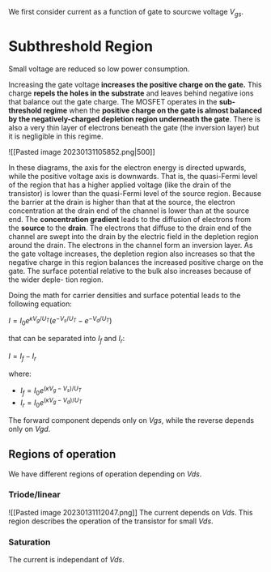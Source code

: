 We first consider current as a function of gate to sourcwe voltage $V_{gs}$.


# Subthreshold Region
Small voltage are reduced so low power consumption. 

Increasing the gate voltage **increases the positive charge on the gate.** This charge **repels the holes in the substrate** and leaves behind negative ions that balance out the gate charge. The MOSFET operates in the **sub-threshold regime** when the **positive charge on the gate is almost balanced by the negatively-charged depletion region underneath the gate**. There is also a very thin layer of electrons beneath the gate (the inversion
layer) but it is negligible in this regime. 

![[Pasted image 20230131105852.png|500]]

In these diagrams, the axis for the electron energy is directed upwards, while the positive voltage axis is downwards. That is, the quasi-Fermi level of the region that has a higher applied voltage (like the drain of the transistor) is lower than the quasi-Fermi level of the source region. Because the barrier at the drain is higher than that at the source, the electron concentration at the drain end of the channel is lower than at the source end. The **concentration gradient** leads to the diffusion of electrons from the **source** to the **drain**. The electrons that diffuse to the drain end of the channel are swept into the drain by the electric field in the depletion region around the drain. The electrons in the channel form an inversion layer. As the gate voltage increases, the depletion region also increases so that the negative charge in this region balances the increased positive charge on the gate. The surface potential relative to the bulk also increases because of the wider deple-
tion region.

Doing the math for carrier densities and surface potential leads to the following equation:

$I =I_{0}e^{\kappa V_{g}/U_{T}}(e^{-V_{s}/U_{T}}-e^{-V_{d}/U_{T}})$

that can be separated into $I_{f}$ and $I_{r}$:

$I=I_{f}-I_{r}$

where:

- $I_{f}=I_{0}e^{(\kappa V_{g}-V_{s})/U_{T}}$
- $I_{r}=I_{0}e^{(\kappa V_{g}-V_{d})/U_{T}}$

The forward component depends only on $Vgs$, while the reverse depends only on $Vgd$. 

## Regions of operation
We have different regions of operation depending on $Vds$.

### Triode/linear
![[Pasted image 20230131112047.png]]
The current depends on $Vds$. This region describes the operation of the transistor for small $Vds$. 

### Saturation
The current is independant of $Vds$.
